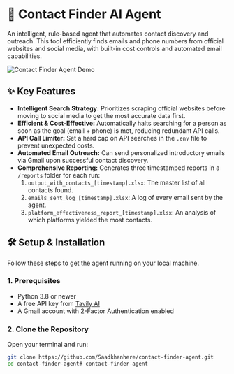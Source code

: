 # 🤖 Contact Finder AI Agent

An intelligent, rule-based agent that automates contact discovery and outreach. This tool efficiently finds emails and phone numbers from official websites and social media, with built-in cost controls and automated email capabilities.

![Contact Finder Agent Demo](https://github.com/user-attachments/assets/bba1be29-0f4b-443a-9e4e-bc7de1d474d2) <!-- It's highly recommended to add a GIF of your script running here -->

## ✨ Key Features

- **Intelligent Search Strategy:** Prioritizes scraping official websites before moving to social media to get the most accurate data first.
- **Efficient & Cost-Effective:** Automatically halts searching for a person as soon as the goal (email + phone) is met, reducing redundant API calls.
- **API Call Limiter:** Set a hard cap on API searches in the `.env` file to prevent unexpected costs.
- **Automated Email Outreach:** Can send personalized introductory emails via Gmail upon successful contact discovery.
- **Comprehensive Reporting:** Generates three timestamped reports in a `/reports` folder for each run:
  1. `output_with_contacts_[timestamp].xlsx`: The master list of all contacts found.
  2. `emails_sent_log_[timestamp].xlsx`: A log of every email sent by the agent.
  3. `platform_effectiveness_report_[timestamp].xlsx`: An analysis of which platforms yielded the most contacts.

## 🛠️ Setup & Installation

Follow these steps to get the agent running on your local machine.

### 1. Prerequisites

- Python 3.8 or newer
- A free API key from [Tavily AI](https://tavily.com/)
- A Gmail account with 2-Factor Authentication enabled

### 2. Clone the Repository

Open your terminal and run:
```bash
git clone https://github.com/Saadkhanhere/contact-finder-agent.git
cd contact-finder-agent# contact-finder-agent
